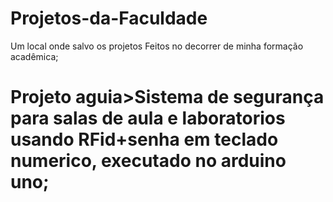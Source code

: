 # Projetos-da-Faculdade
Um local onde salvo os projetos Feitos no decorrer de minha formação acadêmica;
# Projeto aguia>Sistema de segurança para salas de aula e laboratorios usando RFid+senha em teclado numerico, executado no arduino uno;
